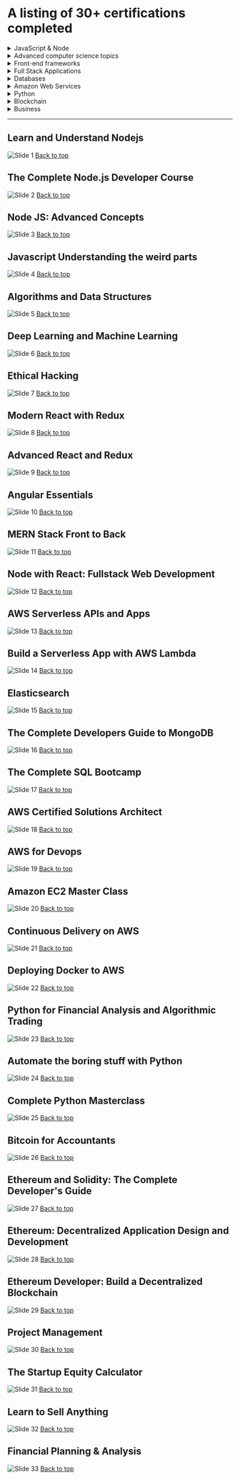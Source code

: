 # A listing of 30+ certifications completed

<details>
  <summary> JavaScript & Node</summary>

- [Learn and Understand Node.js](#user-content-learn-and-understand-nodejs)
- [The Complete Node.js Developer Course](#user-content-the-complete-nodejs-developer-course)
- [Node JS Advanced Concepts](#user-content-node-js-advanced-concepts)
- [Javascript Understanding the weird parts](#user-content-javascript-understanding-the-weird-parts)
- [Algorithms and Data Structures](#user-content-algorithms-and-data-structures)

</details>

<details>
  <summary> Advanced computer science topics </summary>

- [Deep Learning and Machine Learning](#user-content-deep-learning-and-machine-learning)
- [Ethical Hacking](#user-content-ethical-hacking)

</details>

<details>
  <summary> Front-end frameworks</summary>

- [Modern React with Redux](#user-content-modern-react-with-redux)
- [Advanced React and Redux](#user-content-advanced-react-and-redux)
- [Angular Essentials](#user-content-angular-essentials)

</details>

<details>
  <summary> Full Stack Applications </summary>

- [MERN Stack Front to Back](#user-content-mern-stack-front-to-back)
- [Node with React: Fullstack Web Development](#user-content-node-with-react-fullstack-web-development)
- [AWS Serverless APIs and Apps](#user-content-aws-serverless-apis-and-apps)
- [Build a Serverless App with AWS Lambda](#user-content-build-a-serverless-app-with-aws-lambda)

</details>

<details>
  <summary> Databases </summary>

- [Elasticsearch](#user-content-elasticsearch)
- [The Complete Developers Guide to MongoDB](#user-content-the-complete-developers-guide-to-mongodb)
- [The Complete SQL Bootcamp](#user-content-the-complete-sql-bootcamp)

</details>

<details>
  <summary> Amazon Web Services </summary>

- [AWS Certified Solutions Architect](#user-content-aws-certified-solutions-architect)
- [AWS for Devops](#user-content-aws-for-devops)
- [Amazon EC2 Master Class](#user-content-amazon-ec2-master-class)
- [Continuous Delivery on AWS](#user-content-continuous-delivery-on-aws)
- [Deploying Docker to AWS](#user-content-deploying-docker-to-aws)


</details>

<details>

  <summary> Python</summary>

- [Algorithmic Trading](#user-content-python-for-financial-analysis-and-algorithmic-trading)
- [Automate the boring stuff with Python](#user-content-automate-the-boring-stuff-with-python)
- [Complete Python Masterclass](#user-content-complete-python-masterclass)

</details>

<details>

  <summary> Blockchain</summary>
  
- [Bitcoin for Accountants](#user-content-bitcoin-for-accountants)
- [Ethereum and Solidity: The Complete Developer's Guide](#user-content-ethereum-and-solidity-the-complete-developers-guide)
- [Ethereum: Decentralized Application Design and Development](#user-content-ethereum-decentralized-application-design-and-development)
- [Ethereum Developer: Build a Decentralized Blockchain](#user-content-ethereum-developer-build-a-decentralized-blockchain)

</details>

<details>

  <summary> Business</summary>

- [Project Management](#user-content-the-startup-equity-calculator)
- [The Startup Equity Calculator](#user-content-the-startup-equity-calculator)
- [Learn to Sell Anything](#user-content-learn-to-sell-anything)
- [Financial Planning & Analysis](#user-content-financial-planning--analysis)


</details>

<hr>

## Learn and Understand Nodejs

![Slide 1](certificates/Learn_and_Understand_Nodejs.jpg)
<a href="#top">Back to top</a>

## The Complete Node.js Developer Course

![Slide 2](certificates/The_complete_Node.js_developer_course.jpg)
<a href="#top">Back to top</a>

## Node JS: Advanced Concepts

![Slide 3](certificates/Node_JS_Advanced_Concepts.jpg)
<a href="#top">Back to top</a>

## Javascript Understanding the weird parts

![Slide 4](certificates/Javascript_Understanding_the_weird_parts.jpg)
<a href="#top">Back to top</a>

## Algorithms and Data Structures

![Slide 5](certificates/Algorithms_and_Data_Structures.jpg)
<a href="#top">Back to top</a>

## Deep Learning and Machine Learning

![Slide 6](certificates/Deep_Learning_and_Machine_Learning.jpg)
<a href="#top">Back to top</a>

## Ethical Hacking

![Slide 7](certificates/Ethical_Hacking.jpg)
<a href="#top">Back to top</a>

## Modern React with Redux

![Slide 8](certificates/Modern_React_with_Redux.jpg)
<a href="#top">Back to top</a>

## Advanced React and Redux

![Slide 9](certificates/Advanced_React_and_Redux.jpg)
<a href="#top">Back to top</a>

## Angular Essentials

![Slide 10](certificates/Angular_Essentials.jpg)
<a href="#top">Back to top</a>

## MERN Stack Front to Back

![Slide 11](certificates/MERN_Stack_Front_To_Back.jpg)
<a href="#top">Back to top</a>

## Node with React: Fullstack Web Development

![Slide 12](certificates/Node_with_React_Fullstack_Web_Development.jpg)
<a href="#top">Back to top</a>

## AWS Serverless APIs and Apps

![Slide 13](certificates/AWS_Serverless_APIs_and_Apps.jpg)
<a href="#top">Back to top</a>

## Build a Serverless App with AWS Lambda

![Slide 14](certificates/Build_a_Serverless_App_with_AWS_Lambda.jpg)
<a href="#top">Back to top</a>

## Elasticsearch

![Slide 15](certificates/Elasticsearch.jpg)
<a href="#top">Back to top</a>

## The Complete Developers Guide to MongoDB

![Slide 16](certificates/The_Complete_Developers_Guide_to_MongoDB.jpg)
<a href="#top">Back to top</a>

## The Complete SQL Bootcamp

![Slide 17](certificates/The_Complete_SQL_Bootcamp.jpg)
<a href="#top">Back to top</a>

## AWS Certified Solutions Architect

![Slide 18](certificates/AWS_Certified_Solutions_Architect.jpg)
<a href="#top">Back to top</a>

## AWS for Devops

![Slide 19](certificates/AWS_for_Devops.png)
<a href="#top">Back to top</a>

## Amazon EC2 Master Class

![Slide 20](certificates/Amazon_EC2_Master_Class.jpg)
<a href="#top">Back to top</a>

## Continuous Delivery on AWS

![Slide 21](certificates/Continuous_Delivery_on_AWS.jpg)
<a href="#top">Back to top</a>

## Deploying Docker to AWS

![Slide 22](certificates/Deploying_Docker_to_AWS.png)
<a href="#top">Back to top</a>

## Python for Financial Analysis and Algorithmic Trading

![Slide 23](certificates/Python_for_Financial_Analysis_and_Algorithmic_Trading.jpg)
<a href="#top">Back to top</a>

## Automate the boring stuff with Python

![Slide 24](certificates/Automate_the_boring_stuff_with_Python.jpg)
<a href="#top">Back to top</a>

## Complete Python Masterclass

![Slide 25](certificates/Complete_Python_Masterclass.jpg)
<a href="#top">Back to top</a>

## Bitcoin for Accountants

![Slide 26](certificates/Bitcoin_for_Accountants.jpg)
<a href="#top">Back to top</a>

## Ethereum and Solidity: The Complete Developer's Guide

![Slide 27](certificates/Ethereum_and_Solidity_the_Complete_Developers_Guide.jpg)
<a href="#top">Back to top</a>

## Ethereum: Decentralized Application Design and Development

![Slide 28](certificates/Ethereum_Decentralized_Application_Design_and_Development.jpg)
<a href="#top">Back to top</a>

## Ethereum Developer: Build a Decentralized Blockchain

![Slide 29](certificates/Ethereum_Developer_Build_A_Decentralised_Blockchain.jpg)
<a href="#top">Back to top</a>

## Project Management

![Slide 30](certificates/Project_Management.jpg)
<a href="#top">Back to top</a>

## The Startup Equity Calculator

![Slide 31](certificates/The_Startup_Equity_Calculator.jpg)
<a href="#top">Back to top</a>

## Learn to Sell Anything

![Slide 32](certificates/Learn-to-Sell-Anything.jpg)
<a href="#top">Back to top</a>

## Financial Planning & Analysis

![Slide 33](certificates/Financial_planning_analysis.jpg)
<a href="#top">Back to top</a>

